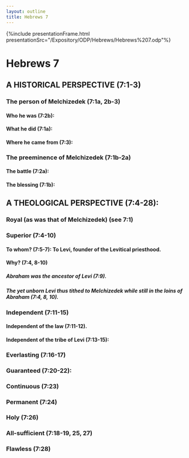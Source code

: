 ```yaml
---
layout: outline
title: Hebrews 7
---
```

{%include presentationFrame.html presentationSrc="/Expository/ODP/Hebrews/Hebrews%207.odp"%}

# Hebrews 7 
## A HISTORICAL PERSPECTIVE (7:1-3) 
###  The person of Melchizedek (7:1a, 2b-3) 
####  Who he was (7:2b): 
####  What he did (7:1a): 
####  Where he came from (7:3): 
###  The preeminence of Melchizedek (7:1b-2a) 
####  The battle (7:2a): 
####  The blessing (7:1b): 
## A THEOLOGICAL PERSPECTIVE (7:4-28): 
###  Royal (as was that of Melchizedek) (see 7:1) 
###  Superior (7:4-10) 
####  To whom? (7:5-7): To Levi, founder of the Levitical priesthood. 
####  Why? (7:4, 8-10) 
#####  Abraham was the ancestor of Levi (7:9). 
#####  The yet unborn Levi thus tithed to Melchizedek while still in the loins of Abraham (7:4, 8, 10). 
###  Independent (7:11-15) 
####  Independent of the law (7:11-12). 
####  Independent of the tribe of Levi (7:13-15): 
###  Everlasting (7:16-17) 
###  Guaranteed (7:20-22): 
###  Continuous (7:23) 
###  Permanent (7:24) 
###  Holy (7:26) 
###  All-sufficient (7:18-19, 25, 27) 
###  Flawless (7:28) 
